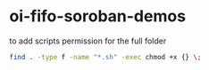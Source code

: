 # oi-fifo-soroban-demos

to add scripts permission for the full folder

```bash
find . -type f -name "*.sh" -exec chmod +x {} \;

```
